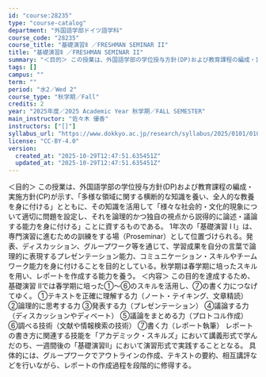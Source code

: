 ```yaml
---
id: "course:28235"
type: "course-catalog"
department: "外国語学部ドイツ語学科"
course_code: "28235"
course_title: "基礎演習Ⅱ ／FRESHMAN SEMINAR II"
title: "基礎演習Ⅱ ／FRESHMAN SEMINAR II"
summary: "＜目的＞ この授業は、外国語学部の学位授与方針(DP)および教育課程の編成・実施方針(CP)が示す、「多様な領域に関する横断的な知識を養い、全人的な教養を身に付ける」とともに、その知識を活用して「様々な社会的・文化的現象について適切に問題を…"
tags: []
campus: ""
term: ""
period: "水2／Wed 2"
course_type: "秋学期／Fall"
credits: 2
year: "2025年度／2025 Academic Year 秋学期／FALL SEMESTER"
main_instructor: "佐々木 優香"
instructors: ["[]"]
syllabus_url: "https://www.dokkyo.ac.jp/research/syllabus/2025/0101/0101_28235_ja_JP.html"
license: "CC-BY-4.0"
version:
  created_at: "2025-10-29T12:47:51.635451Z"
  updated_at: "2025-10-29T12:47:51.635451Z"
---
```

＜目的＞ この授業は、外国語学部の学位授与方針(DP)および教育課程の編成・実施方針(CP)が示す、「多様な領域に関する横断的な知識を養い、全人的な教養を身に付ける」とともに、その知識を活用して「様々な社会的・文化的現象について適切に問題を設定し、それを論理的かつ独自の視点から説得的に論述・議論する能力を身に付ける」ことに資するものである。 1年次の「基礎演習 I I」は、専門演習に進むための訓練をする場（Proseminar）として位置づけられる。発表、ディスカッション、グループワーク等を通じて、学習成果を自分の言葉で論理的に表現するプレゼンテーション能力、コミュニケーション・スキルやチームワーク能力を身に付けることを目的としている。秋学期は春学期に培ったスキルを用い、レポートを作成する能力を養う。 ＜内容＞ この目的を達成するため、基礎演習 IIでは春学期に培った①～⑥のスキルを活用し、⑦の書く力につなげてゆく。 ①テキストを正確に理解する力（ノート・テイキング、文章精読） ②論理的に思考する力 ③発表する力（プレゼンテーション） ④議論する力（ディスカッションやディベート） ⑤議論をまとめる力（プロトコル作成） ⑥調べる技術（文献や情報検索の技術） ⑦書く力（レポート執筆） レポートの書き方に関連する技能を「アカデミック・スキルズ」において講義形式で学んだのち、一週間後の「基礎演習II」において演習形式で実践することとなる。 具体的には、グループワークでアウトラインの作成、テキストの要約、相互講評などを行いながら、レポートの作成過程を段階的に修得する。

